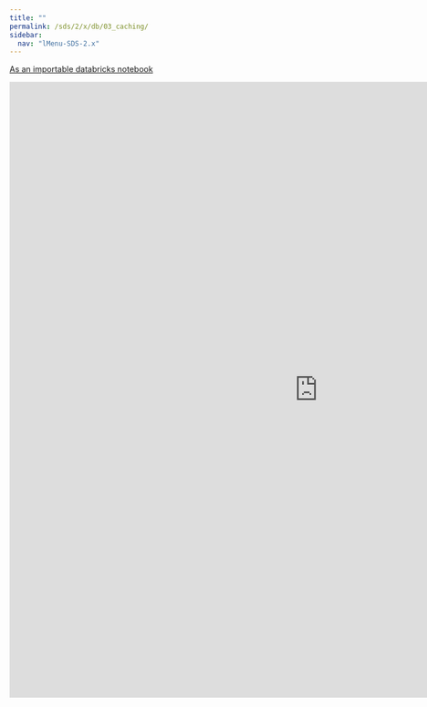 ```yaml
---
title: ""
permalink: /sds/2/x/db/03_caching/
sidebar:
  nav: "lMenu-SDS-2.x"
---
```


[As an importable databricks notebook](https://lamastex.github.io/scalable-data-science/sds/2/x/db/03_caching.html)

<iframe src="https://lamastex.github.io/scalable-data-science/sds/2/x/db/03_caching" width="1080" height="1080" frameborder="0"></iframe>

